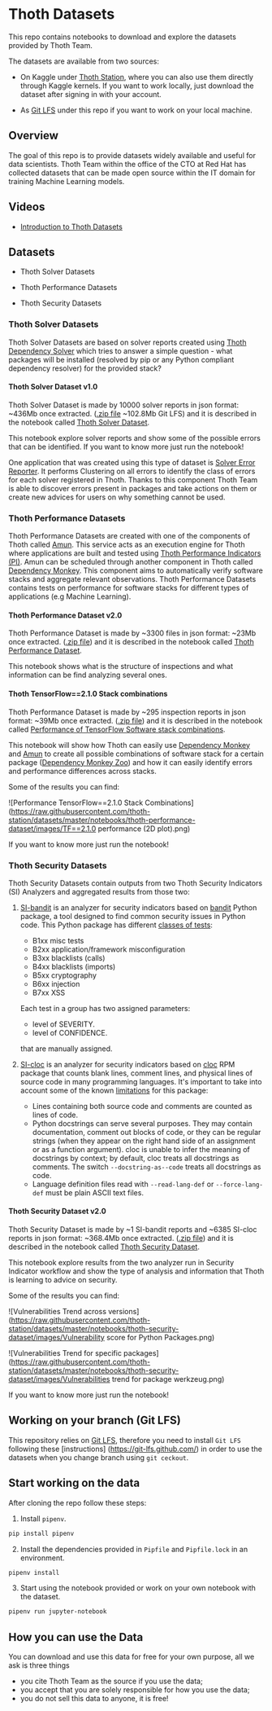 # Thoth Datasets

This repo contains notebooks to download and explore the datasets provided by Thoth Team.

The datasets are available from two sources:

- On Kaggle under [Thoth Station](https://www.kaggle.com/thothstation/datasets), where you can also use them directly through Kaggle kernels.
If you want to work locally, just download the dataset after signing in with your account.

- As [Git LFS](https://git-lfs.github.com/) under this repo if you want to work on your local machine.

## Overview

The goal of this repo is to provide datasets widely available and useful for data scientists.
Thoth Team within the office of the CTO at Red Hat has collected datasets that can be made open source within the IT domain for training Machine Learning models.

## Videos

- [Introduction to Thoth Datasets](https://www.youtube.com/watch?v=_tZo7eIOzJI)

## Datasets

- Thoth Solver Datasets

- Thoth Performance Datasets

- Thoth Security Datasets

### Thoth Solver Datasets

Thoth Solver Datasets are based on solver reports created using [Thoth Dependency Solver](https://github.com/thoth-station/solver)
which tries to answer a simple question - what packages will be installed (resolved by pip or any Python compliant dependency resolver) for the provided stack?

#### Thoth Solver Dataset v1.0

Thoth Solver Dataset is made by 10000 solver reports in json format: ~436Mb once extracted. 
([.zip file](https://github.com/thoth-station/datasets/blob/master/notebooks/thoth-solver-dataset/thoth-solver-dataset-v1.0.zip) ~102.8Mb Git LFS)
and it is described in the notebook called [Thoth Solver Dataset](https://github.com/thoth-station/datasets/blob/master/notebooks/thoth-solver-dataset/ThothSolverDataset.ipynb).

This notebook explore solver reports and show some of the possible errors that can be identified. If you want to know more just run the notebook!

One application that was created using this type of dataset is [Solver Error Reporter](https://github.com/thoth-station/solver-errors-reporter).
It performs Clustering on all errors to identify the class of errors for each solver registered in Thoth. Thanks to this component Thoth Team is able to discover errors
present in packages and take actions on them or create new advices for users on why something cannot be used.

### Thoth Performance Datasets

Thoth Performance Datasets are created with one of the components of Thoth called [Amun](https://github.com/thoth-station/amun-api).
This service acts as an execution engine for Thoth where applications are built and tested using [Thoth Performance Indicators (PI)](https://github.com/thoth-station/performance).
Amun can be scheduled through another component in Thoth called [Dependency Monkey](https://github.com/thoth-station/adviser/blob/master/docs/source/dependency_monkey.rst).
This component aims to automatically verify software stacks and aggregate relevant observations.
Thoth Performance Datasets contains tests on performance for software stacks for different types of applications (e.g Machine Learning).

#### Thoth Performance Dataset v2.0

Thoth Performance Dataset is made by ~3300 files in json format: ~23Mb once extracted.
([.zip file](https://github.com/thoth-station/datasets/blob/master/notebooks/thoth-performance-dataset/thoth-performance-dataset-v1.0.zip))
and it is described in the notebook called [Thoth Performance Dataset](https://github.com/thoth-station/datasets/blob/master/notebooks/thoth-performance-dataset/ThothPerformanceDataset.ipynb).

This notebook shows what is the structure of inspections and what information can be find analyzing several ones.

#### Thoth TensorFlow==2.1.0 Stack combinations

Thoth Performance Dataset is made by ~295 inspection reports in json format: ~39Mb once extracted.
([.zip file](https://github.com/thoth-station/datasets/blob/master/notebooks/thoth-performance-dataset/thoth-performance-dataset-v1.0.zip))
and it is described in the notebook called [Performance of TensorFlow Software stack combinations](https://github.com/thoth-station/datasets/blob/master/notebooks/thoth-performance-dataset/PerformanceTensorFlow2.1.0SoftwareStackCombinations.ipynb).

This notebook will show how Thoth can easily use [Dependency Monkey](https://github.com/thoth-station/adviser/blob/master/docs/source/dependency_monkey.rst)
and [Amun](https://github.com/thoth-station/amun-api) to create all possible combinations of software stack for a certain package
([Dependency Monkey Zoo](https://github.com/thoth-station/dependency-monkey-zoo)) and how it can easily identify errors and performance differences across stacks.

Some of the results you can find:

![Performance TensorFlow==2.1.0 Stack Combinations](https://raw.githubusercontent.com/thoth-station/datasets/master/notebooks/thoth-performance-dataset/images/TF==2.1.0 performance (2D plot).png)

If you want to know more just run the notebook!

### Thoth Security Datasets

Thoth Security Datasets contain outputs from two Thoth Security Indicators (SI) Analyzers and aggregated results from those two:

1. [SI-bandit](https://github.com/thoth-station/si-bandit) is an analyzer for security indicators based on [bandit](https://pypi.org/project/bandit/) Python package,
    a tool designed to find common security issues in Python code. This Python package has different [classes of tests](https://readthedocs.org/projects/bandit/downloads/pdf/latest/):

    - B1xx misc tests
    - B2xx application/framework misconfiguration
    - B3xx blacklists (calls)
    - B4xx blacklists (imports)
    - B5xx cryptography
    - B6xx injection
    - B7xx XSS

    Each test in a group has two assigned parameters:

    - level of SEVERITY.
    - level of CONFIDENCE.

    that are manually assigned.

2. [SI-cloc](https://github.com/thoth-station/si-cloc) is an analyzer for security indicators based on [cloc](https://github.com/AlDanial/cloc) RPM package
    that counts blank lines, comment lines, and physical lines of source code in many programming languages.
    It's important to take into account some of the known [limitations](https://github.com/AlDanial/cloc#limitations-) for this package:

    - Lines containing both source code and comments are counted as lines of code.
    - Python docstrings can serve several purposes. They may contain documentation, comment out blocks of code,
    or they can be regular strings (when they appear on the right hand side of an assignment or as a function argument).
    cloc is unable to infer the meaning of docstrings by context; by default, cloc treats all docstrings as comments.
    The switch ``--docstring-as--code`` treats all docstrings as code.
    - Language definition files read with ``--read-lang-def`` or ``--force-lang-def`` must be plain ASCII text files.

#### Thoth Security Dataset v2.0

Thoth Security Dataset is made by ~1 SI-bandit reports and ~6385 SI-cloc reports in json format: ~368.4Mb once extracted.
([.zip file](https://github.com/thoth-station/datasets/blob/master/notebooks/thoth-security-dataset/thoth-security-dataset-v2.0.zip))
and it is described in the notebook called [Thoth Security Dataset](https://github.com/thoth-station/datasets/blob/master/notebooks/thoth-security-dataset/ThothSecurityDataset.ipynb).

This notebook explore results from the two analyzer run in Security Indicator workflow and show the type of analysis and information that Thoth is learning to advice on security.

Some of the results you can find:

![Vulnerabilities Trend across versions](https://raw.githubusercontent.com/thoth-station/datasets/master/notebooks/thoth-security-dataset/images/Vulnerability score for Python Packages.png)

![Vulnerabilities Trend for specific packages](https://raw.githubusercontent.com/thoth-station/datasets/master/notebooks/thoth-security-dataset/images/Vulnerabilities trend for package werkzeug.png)

If you want to know more just run the notebook!

## Working on your branch (Git LFS)

This repository relies on [Git LFS](https://git-lfs.github.com/),
therefore you need to install `Git LFS` following these [instructions] (https://git-lfs.github.com/)
in order to use the datasets when you change branch using `git ceckout`.

## Start working on the data

After cloning the repo follow these steps:

1. Install `pipenv`.

```bash
pip install pipenv
```

2. Install the dependencies provided in `Pipfile` and `Pipfile.lock` in an environment.

```bash
pipenv install
```

3. Start using the notebook provided or work on your own notebook with the dataset.

```bash
pipenv run jupyter-notebook
```

## How you can use the Data

You can download and use this data for free for your own purpose, all we ask is three things

- you cite Thoth Team as the source if you use the data;
- you accept that you are solely responsible for how you use the data;
- you do not sell this data to anyone, it is free!
